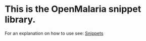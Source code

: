 This is the OpenMalaria snippet library.
========================================

For an explanation on how to use see:
[Snippets](https://github.com/SwissTPH/openmalaria/wiki/snippets)
